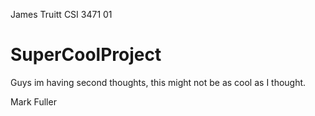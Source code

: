 James Truitt
CSI 3471 01

# SuperCoolProject

Guys im having second thoughts, this might not be as cool as I thought.

Mark Fuller